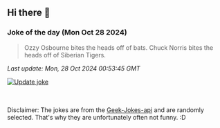 ## Hi there 👋

### Joke of the day (Mon Oct 28 2024)
<!-- joke -->
>Ozzy Osbourne bites the heads off of bats. Chuck Norris bites the heads off of Siberian Tigers.
<!-- /joke -->

*Last update: Mon, 28 Oct 2024 00:53:45 GMT*

[![Update joke](https://github.com/nclskfm/nclskfm/actions/workflows/joke.yml/badge.svg)](https://github.com/nclskfm/nclskfm/actions/workflows/joke.yml)

<br><br>
Disclaimer: The jokes are from the [Geek-Jokes-api](https://github.com/sameerkumar18/geek-joke-api) and are randomly selected. That's why they are unfortunately often not funny. :D
